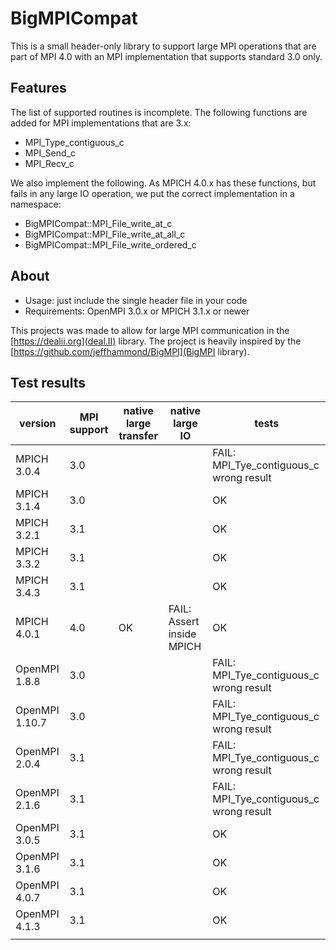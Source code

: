 # BigMPICompat

This is a small header-only library to support large MPI operations
that are part of MPI 4.0 with an MPI implementation that supports
standard 3.0 only.

## Features

The list of supported routines is incomplete. The following functions
are added for MPI implementations that are 3.x:
- MPI_Type_contiguous_c
- MPI_Send_c
- MPI_Recv_c

We also implement the following. As MPICH 4.0.x has these functions, but fails in any large IO operation, we put the correct implementation in a namespace:
- BigMPICompat::MPI_File_write_at_c
- BigMPICompat::MPI_File_write_at_all_c
- BigMPICompat::MPI_File_write_ordered_c

## About

- Usage: just include the single header file in your code
- Requirements: OpenMPI 3.0.x or MPICH 3.1.x or newer

This projects was made to allow for large MPI communication in the [https://dealii.org](deal.II) library. The project is heavily inspired by the [https://github.com/jeffhammond/BigMPI](BigMPI library).


## Test results

| version        | MPI support | native large transfer | native large IO           | tests                                   |
|----------------|-------------|-----------------------|---------------------------|-----------------------------------------|
| MPICH 3.0.4    |         3.0 |                       |                           | FAIL: MPI_Tye_contiguous_c wrong result |
| MPICH 3.1.4    |         3.0 |                       |                           | OK                                      |
| MPICH 3.2.1    |         3.1 |                       |                           | OK                                      |
| MPICH 3.3.2    |         3.1 |                       |                           | OK                                      |
| MPICH 3.4.3    |         3.1 |                       |                           | OK                                      |
| MPICH 4.0.1    |         4.0 | OK                    | FAIL: Assert inside MPICH | OK                                      |
| OpenMPI 1.8.8  |         3.0 |                       |                           | FAIL: MPI_Tye_contiguous_c wrong result |
| OpenMPI 1.10.7 |         3.0 |                       |                           | FAIL: MPI_Tye_contiguous_c wrong result |
| OpenMPI 2.0.4  |         3.1 |                       |                           | FAIL: MPI_Tye_contiguous_c wrong result |
| OpenMPI 2.1.6  |         3.1 |                       |                           | FAIL: MPI_Tye_contiguous_c wrong result |
| OpenMPI 3.0.5  |         3.1 |                       |                           | OK                                      |
| OpenMPI 3.1.6  |         3.1 |                       |                           | OK                                      |
| OpenMPI 4.0.7  |         3.1 |                       |                           | OK                                      |
| OpenMPI 4.1.3  |         3.1 |                       |                           | OK                                      |
|                |             |                       |                           |                                         |

